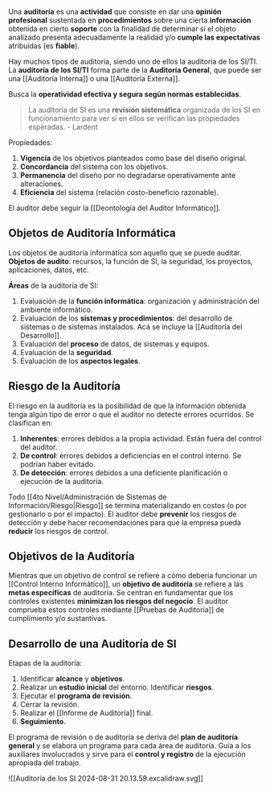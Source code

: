 Una **auditoría** es una **actividad** que consiste en dar una **opinión profesional** sustentada en **procedimientos** sobre una cierta **información** obtenida en cierto **soporte** con la finalidad de determinar si el objeto analizado presenta adecuadamente la realidad y/o **cumple las expectativas** atribuidas (es **fiable**).

Hay muchos tipos de auditoría, siendo uno de ellos la auditoría de los SI/TI. La **auditoría de los SI/TI** forma parte de la **Auditoría General**, que puede ser una [[Auditoría Interna]] o una [[Auditoría Externa]].

Busca la **operatividad efectiva y segura según normas establecidas**.

> La auditoría de SI es una **revisión sistemática** organizada de los SI en funcionamiento para ver si en ellos se verifican las propiedades esperadas. - Lardent

Propiedades:

1. **Vigencia** de los objetivos planteados como base del diseño original.
2. **Concordancia** del sistema con los objetivos.
3. **Permanencia** del diseño por no degradarse operativamente ante alteraciones.
4. **Eficiencia** del sistema (relación costo-beneficio razonable).

El auditor debe seguir la [[Deontología del Auditor Informático]].

## Objetos de Auditoría Informática

Los objetos de auditoría informática son aquello que se puede auditar. **Objetos de audito**: recursos, la función de SI, la seguridad, los proyectos, aplicaciones, datos, etc.

**Áreas** de la auditoría de SI:

1. Evaluación de la **función informática**: organización y administración del ambiente informático.
2. Evaluación de los **sistemas y procedimientos**: del desarrollo de sistemas o de sistemas instalados. Acá se incluye la [[Auditoría del Desarrollo]].
3. Evaluación del **proceso** de datos, de sistemas y equipos.
4. Evaluación de la **seguridad**.
5. Evaluación de los **aspectos legales**.

## Riesgo de la Auditoría

El riesgo en la auditoría es la posibilidad de que la información obtenida tenga algún tipo de error o que el auditor no detecte errores ocurridos. Se clasifican en:

1. **Inherentes**: errores debidos a la propia actividad. Están fuera del control del auditor.
2. **De control**: errores debidos a deficiencias en el control interno. Se podrían haber evitado.
3. **De detección**: errores debidos a una deficiente planificación o ejecución de la auditoría.

Todo [[4to Nivel/Administración de Sistemas de Información/Riesgo|Riesgo]] se termina materializando en costos (o por gestionarlo o por el impacto). El auditor debe **prevenir** los riesgos de detección y debe hacer recomendaciones para que la empresa pueda **reducir** los riesgos de control.

## Objetivos de la Auditoría

Mientras que un objetivo de control se refiere a cómo debería funcionar un [[Control Interno Informático]], un **objetivo de auditoría** se refiere a las **metas específicas** de auditoría. Se centran en fundamentar que los controles existentes **minimizan los riesgos del negocio**. El auditor comprueba estos controles mediante [[Pruebas de Auditoría]] de cumplimiento y/o sustantivas.

## Desarrollo de una Auditoría de SI

Etapas de la auditoría:

1. Identificar **alcance** y **objetivos**.
2. Realizar un **estudio inicial** del entorno. Identificar **riesgos**.
3. Ejecutar el **programa de revisión**.
4. Cerrar la revisión.
5. Realizar el [[Informe de Auditoría]] final.
6. **Seguimiento**.

El programa de revisión o de auditoría se deriva del **plan de auditoría general** y se elabora un programa para cada área de auditoría. Guía a los auxiliares involucrados y sirve para el **control y registro** de la ejecución apropiada del trabajo.

![[Auditoría de los SI 2024-08-31 20.13.59.excalidraw.svg]]
